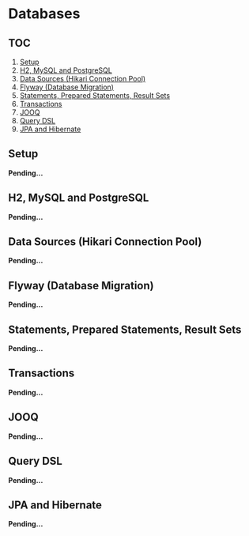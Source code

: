 # Databases

## TOC

1. [Setup](#setup)
1. [H2, MySQL and PostgreSQL](#h2-mysql-and-postgresql)
1. [Data Sources (Hikari Connection Pool)](#data-sources-hikari-connection-pool)
1. [Flyway (Database Migration)](#flyway-database-migration)
1. [Statements, Prepared Statements, Result Sets](#statements-prepared-statements-result-sets)
1. [Transactions](#transactions)
1. [JOOQ](#jooq)
1. [Query DSL](#query-dsl)
1. [JPA and Hibernate](#jpa-and-hibernate)

## Setup

**Pending...**

## H2, MySQL and PostgreSQL

**Pending...**

## Data Sources (Hikari Connection Pool)

**Pending...**

## Flyway (Database Migration)

**Pending...**

## Statements, Prepared Statements, Result Sets

**Pending...**

## Transactions

**Pending...**

## JOOQ

**Pending...**

## Query DSL

**Pending...**

## JPA and Hibernate

**Pending...**
